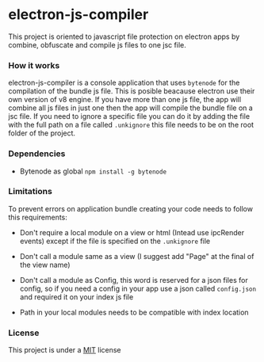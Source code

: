 # electron-js-compiler
This project is oriented to javascript file protection on electron apps by combine, obfuscate and compile js files to one jsc file. 
### How it works
electron-js-compiler is a console application that uses ``bytenode`` for the compilation of the bundle js file. This is posible beacause electron use their own version of v8 engine. If you have more than one js file, the app will combine all js files in just one then the app will compile the bundle file on a jsc file. If you need to ignore a specific file you can do it by adding the file with the full path on a file called `.unkignore` this file needs to be on the root folder of the project.
### Dependencies
- Bytenode as global `npm install -g bytenode`
### Limitations
To prevent errors on application bundle creating your code needs to follow this requirements:

- Don't require a local module on a view or html (Intead use ipcRender events) except if the file is specified on the `.unkignore` file

- Don't call a module same as a view (I suggest add "Page" at the final of the view name)

- Don't call a module as Config, this word is reserved for a json files for config, so if you need a config in your app use a json called `config.json` and required it on your index js file

- Path in your local modules needs to be compatible with index location

### License
This project is under a [MIT](https://github.com/Unknowns24/electron-js-compiler/blob/main/LICENSE) license